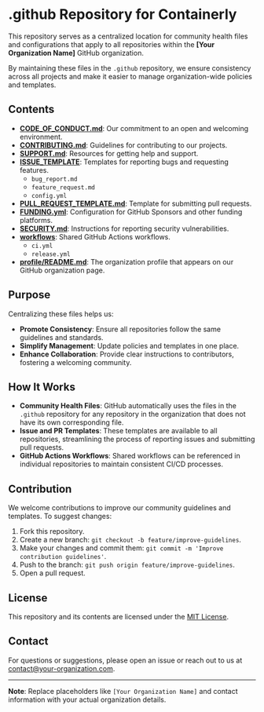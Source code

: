# .github Repository for Containerly

This repository serves as a centralized location for community health files and configurations that apply to all repositories within the **[Your Organization Name]** GitHub organization.

By maintaining these files in the `.github` repository, we ensure consistency across all projects and make it easier to manage organization-wide policies and templates.

## Contents

- **[CODE_OF_CONDUCT.md](./CODE_OF_CONDUCT.md)**: Our commitment to an open and welcoming environment.
- **[CONTRIBUTING.md](./CONTRIBUTING.md)**: Guidelines for contributing to our projects.
- **[SUPPORT.md](./SUPPORT.md)**: Resources for getting help and support.
- **[ISSUE_TEMPLATE](./ISSUE_TEMPLATE/)**: Templates for reporting bugs and requesting features.
    - `bug_report.md`
    - `feature_request.md`
    - `config.yml`
- **[PULL_REQUEST_TEMPLATE.md](./PULL_REQUEST_TEMPLATE/pull_request_template.md)**: Template for submitting pull requests.
- **[FUNDING.yml](./FUNDING.yml)**: Configuration for GitHub Sponsors and other funding platforms.
- **[SECURITY.md](./SECURITY.md)**: Instructions for reporting security vulnerabilities.
- **[workflows](./workflows/)**: Shared GitHub Actions workflows.
    - `ci.yml`
    - `release.yml`
- **[profile/README.md](./profile/README.md)**: The organization profile that appears on our GitHub organization page.

## Purpose

Centralizing these files helps us:

- **Promote Consistency**: Ensure all repositories follow the same guidelines and standards.
- **Simplify Management**: Update policies and templates in one place.
- **Enhance Collaboration**: Provide clear instructions to contributors, fostering a welcoming community.

## How It Works

- **Community Health Files**: GitHub automatically uses the files in the `.github` repository for any repository in the organization that does not have its own corresponding file.
- **Issue and PR Templates**: These templates are available to all repositories, streamlining the process of reporting issues and submitting pull requests.
- **GitHub Actions Workflows**: Shared workflows can be referenced in individual repositories to maintain consistent CI/CD processes.

## Contribution

We welcome contributions to improve our community guidelines and templates. To suggest changes:

1. Fork this repository.
2. Create a new branch: `git checkout -b feature/improve-guidelines`.
3. Make your changes and commit them: `git commit -m 'Improve contribution guidelines'`.
4. Push to the branch: `git push origin feature/improve-guidelines`.
5. Open a pull request.

## License

This repository and its contents are licensed under the [MIT License](./LICENSE).

## Contact

For questions or suggestions, please open an issue or reach out to us at [contact@your-organization.com](mailto:contact@your-organization.com).

---

**Note**: Replace placeholders like `[Your Organization Name]` and contact information with your actual organization details.

